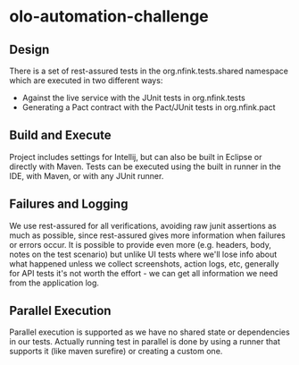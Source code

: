# olo-automation-challenge

## Design
There is a set of rest-assured tests in the org.nfink.tests.shared namespace which are executed in two different ways:
- Against the live service with the JUnit tests in org.nfink.tests
- Generating a Pact contract with the Pact/JUnit tests in org.nfink.pact

## Build and Execute
Project includes settings for Intellij, but can also be built in Eclipse or directly with Maven. Tests can be executed using the built in runner in the IDE, with Maven, or with any JUnit runner.

## Failures and Logging
We use rest-assured for all verifications, avoiding raw junit assertions as much as possible, since rest-assured gives more information when failures or errors occur. It is possible to provide even more (e.g. headers, body, notes on the test scenario) but unlike UI tests where we'll lose info about what happened unless we collect screenshots, action logs, etc, generally for API tests it's not worth the effort - we can get all information we need from the application log.

## Parallel Execution
Parallel execution is supported as we have no shared state or dependencies in our tests. Actually running test in parallel is done by using a runner that supports it (like maven surefire) or creating a custom one.
